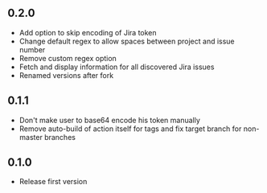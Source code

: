 ## 0.2.0
* Add option to skip encoding of Jira token
* Change default regex to allow spaces between project and issue number
* Remove custom regex option
* Fetch and display information for all discovered Jira issues
* Renamed versions after fork

## 0.1.1
* Don't make user to base64 encode his token manually
* Remove auto-build of action itself for tags and fix target branch for non-master branches

## 0.1.0
* Release first version